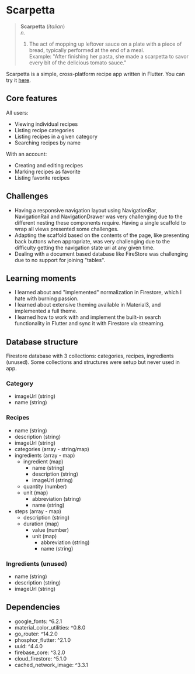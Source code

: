 # Scarpetta

>**Scarpetta** (*italian*)  
> *n.*  
> 1. The act of mopping up leftover sauce on a plate with a piece of bread, typically performed at the end of a meal.  
> Example: "After finishing her pasta, she made a scarpetta to savor every bit of the delicious tomato sauce."  

Scarpetta is a simple, cross-platform recipe app written in Flutter. You can try it [here](https://philipmuller.github.io/Scarpetta/).

## Core features
All users:
* Viewing individual recipes
* Listing recipe categories
* Listing recipes in a given category
* Searching recipes by name

With an account:
* Creating and editing recipes
* Marking recipes as favorite
* Listing favorite recipes

## Challenges
* Having a responsive navigation layout using NavigationBar, NavigationRail and NavigationDrawer was very challenging due to the different nesting these components require. Having a single scaffold to wrap all views presented some challenges.
* Adapting the scaffold based on the contents of the page, like presenting back buttons when appropriate, was very challenging due to the difficulty getting the navigation state uri at any given time.
* Dealing with a document based database like FireStore was challenging due to no support for joining "tables".

## Learning moments
* I learned about and "implemented" normalization in Firestore, which I hate with burning passion.
* I learned about extensive theming available in Material3, and implemented a full theme.
* I learned how to work with and implement the built-in search functionality in Flutter and sync it with Firestore via streaming.

## Database structure
Firestore database with 3 collections: categories, recipes, ingredients (unused). Some collections and structures were setup but never used in app.
### Category
* imageUrl (string)
* name (string)
### Recipes
* name (string)
* description (string)
* imageUrl (string)
* categories (array - string/map)
* ingredients (array - map)
    * ingredient (map)
        * name (string)
        * description (string)
        * imageUrl (string)
    * quantity (number)
    * unit (map)
        * abbreviation (string)
        * name (string)
* steps (array - map)
    * description (string)
    * duration (map)
        * value (number)
        * unit (map)
            * abbreviation (string)
            * name (string)
### Ingredients (unused)
* name (string)
* description (string)
* imageUrl (string)


## Dependencies
* google_fonts: ^6.2.1
* material_color_utilities: ^0.8.0
* go_router: ^14.2.0
* phosphor_flutter: ^2.1.0
* uuid: ^4.4.0
* firebase_core: ^3.2.0
* cloud_firestore: ^5.1.0
* cached_network_image: ^3.3.1